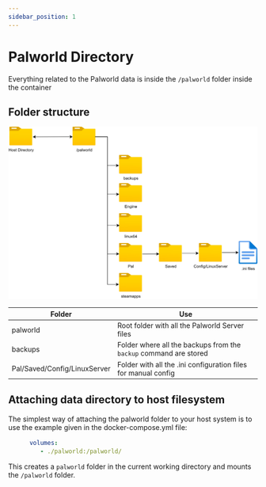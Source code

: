 ```yaml
---
sidebar_position: 1
---
```


# Palworld Directory

Everything related to the Palworld data is inside the `/palworld` folder inside the container

## Folder structure

![Folder Structure](../assets/folder_structure.jpg)

| Folder                       | Use                                                               |
|------------------------------|-------------------------------------------------------------------|
| palworld                     | Root folder with all the Palworld Server files                    |
| backups                      | Folder where all the backups from the `backup` command are stored |
| Pal/Saved/Config/LinuxServer | Folder with all the .ini configuration files for manual config    |

## Attaching data directory to host filesystem

The simplest way of attaching the palworld folder to your host system is
to use the example given in the docker-compose.yml file:

```yml
      volumes:
         - ./palworld:/palworld/
```

This creates a `palworld` folder in the current working directory and mounts the `/palworld` folder.
